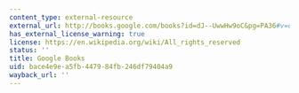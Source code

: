 ```yaml
---
content_type: external-resource
external_url: http://books.google.com/books?id=dJ--UwwHw9oC&pg=PA36#v=onepage
has_external_license_warning: true
license: https://en.wikipedia.org/wiki/All_rights_reserved
status: ''
title: Google Books
uid: bace4e9e-a5fb-4479-84fb-246df79404a9
wayback_url: ''
---
```


